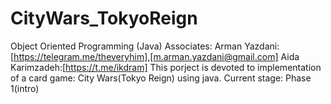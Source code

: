 # CityWars_TokyoReign
Object Oriented Programming (Java)
Associates:
Arman Yazdani:[https://telegram.me/theveryhim],[m.arman.yazdani@gmail.com]
Aida Karimzadeh:[https://t.me/ikdram]
This porject is devoted to implementation of 
a card game: City Wars(Tokyo Reign) using java.
Current stage:
Phase 1(intro)
